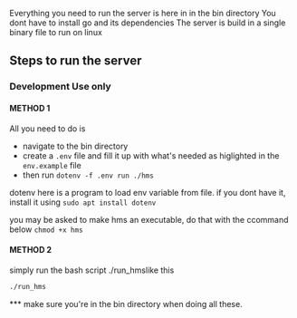 Everything you need to run the server is here in in the bin directory
You dont have to install go and its dependencies
The server is build in a single binary file to run on linux

## Steps to run the server

### Development Use only

#### METHOD 1

All you need to do is

- navigate to the bin directory
- create a `.env` file and fill it up with what's needed as higlighted in the `env.example` file
- then run `dotenv -f .env run ./hms`

dotenv here is a program to load env variable from file. if you dont have it, install it using
`sudo apt install dotenv`

you may be asked to make hms an executable, do that with the ccommand below
`chmod +x hms`

#### METHOD 2

simply run the bash script ./run_hmslike this

```bash
./run_hms
```

\*\*\* make sure you're in the bin directory when doing all these.
